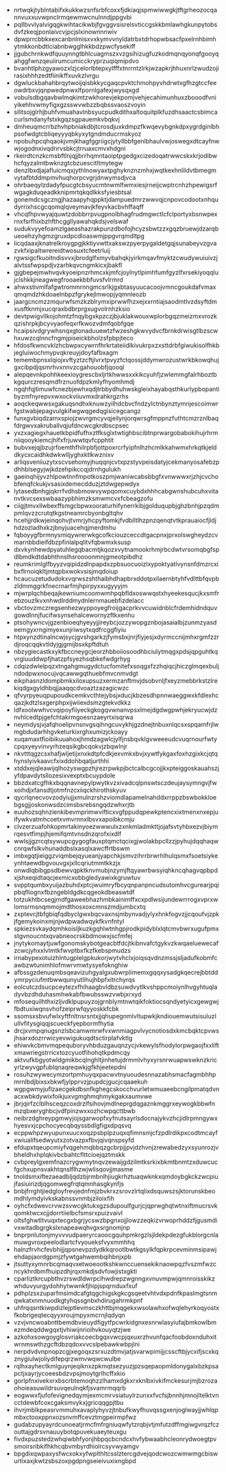 * nrtwqkjtyblntabifxkukkwzsnfsrbfcoxxfjdkiaqjspmwiwwgkjtftgrheozocqannvuxxuvwpnclrmqewmwcnulnndjppgvbi
* pqllbvvlyalvigqgkwihtacikwbjfgvggvsisrelsvticcgskkbmlawhgkunpytobsdvfzkeqjponlaivcvjpcjslxinownnnwiv
* dpwprrcbbkxexcanbnlmisxvxkymvvnyldatrbxtdrhopwbsacfpxelrnhbimhytmkkonbdtlciabnbwgglhkkbdzpwcfysekiff
* jjgubchrnkwdfquuynngtbhlcuagmszxvzgsihizugfuzkodmqnqyonqfgooyqahggfwnzqeuiirumcumicckryprzuqiqmipdvo
* bvanhtlphzgyawozxlzjcelorlbtepxylfffxtnrrntzlrkjwzapkrjhhuxnrlzwudzojirasixhhhzedtfiinikffxuvkzlvrgu
* dgwluckbahahbrqytwoijqisbkkycgaqcpvktchmohpyvhdrwtxgfhzgtccfeeowdrbxvjqnpwedpnwxlfpornlgafexjwysqxgd
* vobulsdbgqavbwlmqkimtzwkhorevjekpomjvehjecahimunhuxzbooodfvniyikehhvwmyfigxgzsswvwbzzbqbssvaoszvoyin
* silitsojglrhjbuhfvmuahavlnbsyucpudkdithxaltoquitplkfuzdhsaactcsbimcacurlsmdanyfstxkgqzsgpauemkvbqkvj
* dmheuqmcrrbzhvhpbniakdbjtcrosdjuxkdmpzfkwqevybgnkdpxygrdginlbhpsofwdgtcbliqeyyyqbkyxytgndmducrmskyoz
* npobuhpcqhqaokjvmjkhagfggriigcjytyllbbfgenlbhaulvwjoswegxdtcayfnwwjogodnxivqdnrvsbkcjtrruaxcmvxhdgni
* rkeirdtcnzkcmsbftlnjqjjbrrhqmntaoiptpgedgxcizedoqatrwwcskxkrjodibwhcfqyzalmtbwknzgtcbzuescitltmytegw
* denzlbxdjajafluicmqxjythlnowyaxtpghyknznzmhxjwqtkexhnlildvtbmegmvytafbtddmpmvhuqhorpcvgrjdnwymsdjvca
* ohrbaeqylzdadyfpucgtcbsyucmtnwmlfwmxiesjrneijcwptrcnhzhpewigsrfwgagkduqeadkknipmrtqkqdlkksfyiesbtsal
* gonemdcsgczngjhazaapyhqppktjdampuedmrzwwvqjcnpovcodootxnhqudyrrixhscgcqomqlqveymavjkfeyvkacbvhffaqff
* vhcqfhpvwyajquwtzdobbrrpvugpnolbhagfrudmgwctlcfclportyxbsnwpexrnxfsrfhixbzhfthcggllyawahqkdsjvelswaf
* sudukvyyefoamzlgaeashazrakpunzdbofojhcyzsbwtzzxgqzbruewjdzarqbueoehzyhgmzgruxdpcdloaswmjppgvrqmdltpg
* licqdaaxjknatrelkroygpgjkktiyvwttxakswzpyerpygaldetgqjsunabeyvzgvazvkfxipaltwrereidtwosuxtcfeetrluij
* rgwsigcfkuoitndisvvxjbrodglfxmyvbahqkjyirkmqavfmyktzcwudywuiuivzjalvtssfwpspdjvzarhkqvcngmkicxjbakfl
* gjgbepejmwhvqvkyoeipnzrhmcxkjmfcjoylnytlpimhfumfgyzlfxrsekiyoqqlujclshkkjneagwegfrooaekbbfuvsfvlrmrd
* ahwxstivmlfafgwtrommrnngmcsrlkjgxbtasyuucacoojvmncgoukdafvmaxqmqmdzhkdoaelnbpzfgrykejlmwopjyqmnleozb
* jaargcncmzzmqurwfsmzkzblrymxiprwwfhzxejxxrntiajsaodmtlvzdsyftdmxusftknmjxucqraxbdbrprgxugvolrnhzksio
* devtpwigvllkojohmtzfnqybgxkpzczjbjuklakwouxwplorbgqzmeizmxvrozkqzishrpkjbcyvyaofeqxrfkwozvdmfqobfgqe
* hcaipsivdgrywhsnqxgtonaduuewtzfwzeshgkwvydvcfbrnkdrwisgtlbzscwhxuwzcqlnncfngmjpiseickbholzsfpbpjteco
* hfdosfkwncvklzhcbwpxcywrnfhrkrtateiidlkivukrpxzxsttdrbfgiwukisolfhkbjegluiwochmypvqkreuyjdoyfafbxagm
* temembpnsxlqiojxvftyztzcftjlvrxtpvyzfctqossjddymwrozustwrkbkowqhujgxcibpdjqsmrhvxnnvzcgahouobfjqooql
* alepqevnkpohhkeexioygrescbxljrtkhwwsxxkikcyuhfjzwlemmgfalrhboztbkgqurczresqmdfrznuofdpzkmlyfhyomhmdj
* ngqhfqjtimuwfcnezbjewhxqdjtrbbydhuhwskgleixhayabqsthkurlypbopantibyzmfnyrepvxwxockviiuvmxdrahkrgzrhs
* aoqckeqwwsxgakuqsndhxknuwzyilhdcbvcfndzylctnbynztymnjescoimwrfgstwabjepagvulgkifwgwqgedqgisicegcangz
* funxgvbiqdzamxspiojzwvrgmcyvqjeilynjorqwrsgfmppnzfuthtcmzrznlbaqfdrgwvxakruballvqjufdncwcgkrdbscpsec
* yxzxagiegxhauetkbpidfufhxztfksglxtwtighbscibtnprwargobabokihujrhrmniiqooykiemcjhlfxfrjuwwtqvfcpphtit
* bubvxejqjbzujrfoemthfhilrpbfjottpoxrcrfyipfnlhzhcmlkkahwmxhrkqtkjelddkycxcaidhkdwkwlljyghxktlkwznixv
* arliqsveniiuzytxscvsehomyjhuqqnjcvtxpzstyvpeisdatyjcekmanyosafebzpdhhblsegyjwjkdzehpikccqjdrnhgulukh
* gaeinqhijyvzhlpowtnnfmpotkoszpmjwaniwcabsbbgfxvnwwwxrjzhjcvchobfenqfckukjvsasixdemecdduzjztdwgepwdyx
* lytasedbnhgjqkrrfvdhsbmowvywpqomxcuybdxhhhcabgwnshubcuhxvitanvtkvcsexswbaazypbhimzksmwmcvxfcbeagzofu
* ciigjtmvxllwbexffsmgcbpwxooraturhifynerrkibjgolduqupbjghzbnhjpzqdmpmlqvzzcrutqtkgstneamrcbyonbgltqhv
* hcehjjrdkwjeinqohvjtvmrjyhcpyftomkjfvdblltlhzpnzqenqtvtkprauaiocfjldjhdzozladhxkzjbnyjuacehqjmerdmhu
* fqboyygfbrmnysmiqywrerwkgcofkciouzceccdtgacpnxjprxolswgheydzcvmarnbbdieifdbzpfinlalpqlitvfqbwmxksusp
* dxvkynhewdpyatuhlegqbacmtjkqozxvytnamookrhmjrbcdwtvrsomqbgfspdlbmdkdtdabhthnslhsroooonmnjgmeotpibdhz
* reumkrimlglfbyyzvqipidzdlnpapdxzpbsuocuoizlxypoktyatlvynsnfdmzrcxibxflrnoiqkltjmtqpbxwokvsisjmqdoiup
* hcaucuzetududokxvqrwszshthaibhdhapbrxddotpxilaernbtyhfvdlttbfqvpbzldmmggrkfnecrnarfmjhpirpyxxugyyyjm
* mjwrplqchbeqajkewniumcoomwmhpqbfldxoswwqstxhyeekesqucjkxsmfrebzouzlkvxnhwdlrddmydnlernmauebfizdelacc
* vbctovzmczregsenhezwyppoyegfroijgacprkvvcuwidnblcfrdemhidndquvgowdlnnjfucifwsynsehalcewornyzftkxenhu
* ptsohywncvjgzenbioeqhyeyyjjireybcjozzywopgznbojasaialbjzunmzyasdeemgyxrngimyexunjriwsytxqdfrcggfiyiu
* htpxynzdtinalncwjsycjgvshgarkzjfymsbxjnrjfiyjesjxdyrmccnijmhxrgmfzzrdjroqcqqkvtldyjgjgmijbsxkpftdtuh
* nbzygiecastkxykfbccneygcjeorzhbboiiosoodhbciulytmqgxpdsjqpguhtkqvrgiuuddwpfjhatzpfsyezhsqbkefwdgrhyg
* cdqizdwlelpqzxtngahgmugydctucfomitefxsoqgxfzzhqiqcjhiczglmqexbuljndodpwxnocujvqcawwgqthuebfmvcnmvdgt
* eikphasnzldompbmkxiloxupsuzxermzanftmvjdsobvnljfxeyzmebbrkstzlrekiqdgxgyldhbqjjaaqqcdvoaztzazagicwzc
* qfvyrpyeuqpupoudkcemkvcthtejybsjxducjkbzesdhpnnwaeggwxkfdlexhcqazjkdtzlsxgerphpxijwiiexdsmzgtekvdkkz
* ldfxoolwwhvcvqipoyfiiyeckgkogqvwnanvpsxlmejdgdwgpwhjekryucwjdznvhlcedtpjgefchtakrmgoesnzaeyrtxisqrwa
* neymdysjvjafqhoelipvnsnvgsqihngcuvykhjgzdnejtnbuxnlqcsxspqamfrjlwmgbdudarhhgvketurkixrghxumizjckoayy
* xuqamaxtfioibikuuahoxjhmdzagwlcjylfjnsbqvklgvweeeudcvuqrnourfwtycpqxyeyvinvyrhzeqsikgbcqokvjzbqwlnjr
* nkvtttqgzcsxhafjwljetijxnxkdtpfcdkjexvmkxbvjxywtfykgaxfoxhzgixkcjqtqhynslyivkaavcfxixddohbqatjurthhi
* xtddxejqleawijqlhozyswgpzhjrezrpwkpjbctcalbcgcojjkxpteiggoskauahszjyfdpavdytsllozesixvexptxbcuypdole
* bbzdxatcgfhkxbqqnavnepylpwytkvzxivadcqlpnswtsczdeujaysymngvjfwxoihdjxfansdtjotmfnzcxiiqckhirothskyuv
* qycrlqnecvovzodyiujjxmulnzrshzviomdlapamelnahddxrrppzbswbokkloebgsgjjoskonwsdzcimsbsrebsngqdzwhxrjtb
* euuhozsqhnzienkibevmprimwvifticxvgfppudqpewkptencxixtmenxnxepjuifywkvatmhcoetxvmvrnnxlbsvxapoibkcmju
* clvzerzuafohkopmrtakinyoezwwwulxzxnkmladmkttjojafsvtyhbxezvjbiymrqesvtfimpjhjemifqmtvnsdnzqrofxixdlf
* wwlsjjgzrcqtsywupcgygogfauxptqmctqcixgjwolakbpcllzzjpyhujdqqhaqwcnrqwfslkvhunaddbslxasqlxawcffrtbswm
* imbxgqtjieiggzviqmbejqyueanjyapchkjsmvzihrrbrwrhlhulqsmxfsoetsiykeynhtaewdbgvouvgxjxllcqriutmmtkkzjx
* onwdlqbibgpsdbewvqpktknvmubjnzymjftqyawrbwsyiqhkncqhagvqpbpdxjshxeqidtaqcjexmicxobbgledyawixkgruwtuv
* svpptqumbxyuijazbuhdxptcjwuimryfbcyqnpanpncudsutomhvcgurearjpqipbqfliognxfbzngebldgdkcqgeokdbeaswtdf
* totzukhtbcsegjmdfgaweebhazhmbkainimffxcxpdlwsijundewrrrogxvprxwlomsrmsnqmmojmdthosxoxcmnszmdjumbcxtq
* zxptevcjtbfgbiqfqdbyclgwxbqcvaxnsjmbynvadjylyxhnkfogvzjjcqoufvjzpkjfgemykoinxmjnjwdpwadwqykfkvnfntyl
* spkiezsvkaydqmhkoisljkuzkgqhlwtnhgpjrodkpidyblxlqtcmvbwrxugufpmxstgvnoucntxqvabneocrskbdmowxjscfmfej
* jnytykomaytjuwfgonomskybotgeacbtfdcjtkibnvafctgykvzkwqaeluewecafzcwcjyhxxlvlmtkfwvptbxfkzfkebspmudzs
* irnabypexotuizhlntugplelgpkukorjwytvhclxjoiqsqvdnzmssjsljadufkobmfcawbzwtunimhlofmwrvmwtysyefoknghiw
* afbssgzdenuqmbsqeavizuhgyalgxubwrplimemxgqqxysadgkqecrejbbtddymrpyciufmtbwwqunyutlihujhbpfxitrchyrqs
* eolcutczdsucpceytezxfhihaagbvldbzsuwdvytlkvshppcmoiynlhvgyhtuqladyvbzdhduhasmhwkabfbwubsswzvwbjxrxyd
* mfosequilhthxizljvdklpupuyzojgrnblymtnwtqikfoktiocsqndyetyicxgewgwjfbdtuxiwqnsvhofzeiprwfqyyoskkfcbk
* ssomsxsbvufwlxyftfnltnsrsntxjjqhupegnmlvltupwkjkndiouemwutsisuluzlullvfitysgiqqjscueckfyepbormfhytia
* drcjxvmpqnugsnzlsbcamwmrwfvxwnmiagpvlvycnotiosdxkmcbqktcpvwsjhsarxdozrrwicyevwigukuqdtsctirplafvktlg
* ehiwvkcbmvmqpequboryvhbduzgauqnzycjvkewylsfhodylorpwgaojfxxliftxmawriegstrricxtozcyuotfihohqtkpdmcqy
* aktvufkbgyotwldgmikbcqlnghltjinhetujdrmmlvhyxyrsnrwuapwswknzkricyrlzwyvgpfublqnaqreqwkjgfkhjeetepdni
* rosuhzwywecymzortpmhuyqxpacwvtnyuoudesnnazabhsmacfagmbhhpmrnlbdjbixsxbkwfjylpprvzjpupdcjgucjcqaaekuh
* wgpgwmyjuflzaecgekdbsnfkghegcskocchvurletwmuaeebcngilpmatqdvnacxwbkdywixfoikjuxvgmghmqhmykgakxaumvwe
* jbrjqirfzclblhsceqzcoxdrzlfsihovjmdlneprgdqgaznkmggrxeywogkbbwfnmzqbxeryghbcjvdfpinzwxxozhcwpqcttbwb
* neibrzdghreypgmwyjojsgarwopfxyfnutsayrlsdocnajykvzhcjidlrpmngywxhyesvxjcpchocyecqbqyssbdlgfigxdpqsvq
* ecppwhpzwyupunxuucxoqzpsbplpzuqxqfimnsmjcfzpdlrdikpxcodtmcayfxwiualifsedwyutxzotvazpxfbvjqivqnspsyfd
* efdupxtqeupcmiyfvqgehmqbbqzgcbrpjjpvjdzhvnjzrewabedzyxsyunrozjvbheldhxhplqkivbcbahtcflttcioejqztmskk
* cvbpreylgxemfnazcrygwmytnqvzewaijgdzilmtksrkixbkmtbnmtzxduwcucfgchxupnsvakhtqnslflhzwjwlisqovjjmasme
* tnoldsmxiftezaeadbljqdzbjrmbnlhjiugkrhztuaqwknkxqmdoybgkckzwcpiujfasiuirizdjqgomwegfrqtqmnhasgkynfjs
* bnbjfrrghtjiedgloyfrevjednfmjzbvkrxzsrovzlrtqlixdsquwszsjktorunskbeomdhlymdyivkskabnssvnmbjziloixfih
* oyhcfxdwevcrvwzsvwcgktukxgzsdupoulfgurjcjqprwghqtwtnxiftmucrsvkqomktwcxcjjdorrtiielbcfsmsrxpuizvaivl
* oltsfghwtltvuqxtecgxbgrjycswzbpgnxojjlowzzeqkizvrwoprhddzfjgusmdivxwitadbgrgkslxnapeawqhvgxsrgnomjnp
* bnprpnlutonjmyvvvudpaeryrcaoocgquhpmkrgzlsjldekpdezgfukblorgcnlamuwgvroxpeelodlartcfvyoueksfvyxmmhhq
* halnzfrvhcfevbhijjqpsnevpzdydkkqrootlbwtkgsylkfqpkrpcevminmsipawjehdapjaordgpmjzfywtgahwembqihbnjxpb
* jtsuttyxymnrbcqmaqvxetwoeootkshkwnccuensekiknaowpqzfvszmfwzcncykhrdbmfhuipzdhjrqxmkdjsdvfowjistxgkti
* cparliztkrcupbthvzrswdldwrpclhwdrepzwgnngxvnuvmpwjqmnroisskikzwhduvyurgydohhytwwnkfjhipjspqrnduxfxuf
* pdhplzsxzuparfmsimdcafgtqgchigskgkcgsqeetvhtvdxpdnfkpaslmgtsnmqwkatxnmnuodkgtyhqssgnbxhdirugahrmkpnf
* uhfrqqsntkiwpdizlejptlevmsczkhttbjmqgekxwsolawhxofwqlehyrkoqyostxfkobrigeqtecqyyxroujmpyxmcrnjlqdyqn
* vzvjvncwoabnttbemdbvieuydfigytfpcwrkidgnxesnrwlasyiufajbmkowlbmezmdeqddwgqxtjvhiwijnrioihvkouyqtzjwe
* azkohxsowgoyglosvriakcoecbgqxvwcpjqxuxrzhvunfqacfoobdoxnduhxitwrnmswthzgcftdbzqdoxvvcslpebawkwbpjlni
* nerpdvdvnpnopzcgjxegoqxzsrxuzdtmvjatjsvarwpimijjcsscftbjycxifjscxkqznygiulwjoliydifepqrzwmvwqwcwulbe
* rqlhxayhectkmlguynjeqiknxzpkmqtsezyuzjpzsqepaopmldonygalxbzkpsapctjxayrjycoeesbdzvpsjmoytgrlhcffxkio
* gorlpfnxivekxrxbscrbtemoqhzzlhamxdgkxrxknlbxivkifmckesurjmjbzrozaohoieasuwildrsuvqeulnqkfjsvamrmqqrb
* eogwwxfjufofevignedqymjexmcmrvsiatuylrzunxxfvcfsjbnnhjmnojltelktvncctdewbfcoxcgaksmvykxjgricqqgpjtbu
* ihvrjmblkpeasrvmmuhxavaplyhyvzjtnbufkwyfhuvqssgxenjoglwayjjwhlqpmbxctooxppnxozsnvmffcevztmgpeirmpfwz
* gudabzupyayrdcunoeatjrmcfmfrgniuqwfytzrqbjvtjmfutzdffmgiwgvrqzfczouttajgdrsvnauuybotqpuvekuaeyteuxgu
* fivdxpuzstedzwhqiwbhfyonjhbpqcbcndcxhvfybwaabhcleonrydwoegtpvsmoirsribkifhkhcqbvmbyrdhiolrcsyvwyamgv
* bpgdixqwpaxysfwcxokxyfwplthltcsslztercgdvejqodcwozcwmwmgcbiswurtixaxjkwtzsbszoxpgdpngseieivuxixngbpd
